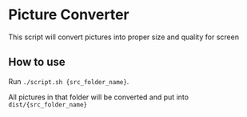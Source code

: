 # Picture Converter
This script will convert pictures into proper size and quality for screen 

## How to use
Run `./script.sh {src_folder_name}`.

All pictures in that folder will be converted and put into `dist/{src_folder_name}`
